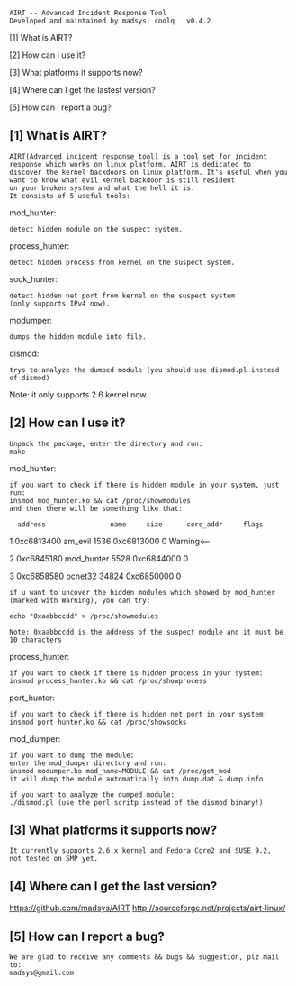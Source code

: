 	AIRT --	Advanced Incident Response Tool
	Developed and maintained by madsys, coolq	v0.4.2


[1] What is AIRT?

[2] How can I use it?

[3] What platforms it supports now?

[4] Where can I get the lastest version?

[5] How can I report a bug?


[1] What is AIRT?
--------------------

 	AIRT(Advanced incident response tool) is a tool set for incident response which works on linux platform. AIRT is dedicated to 
  	discover the kernel backdoors on linux platform. It's useful when you want to know what evil kernel backdoor is still resident
   	on your broken system and what the hell it is. 
  	It consists of 5 useful tools:

mod_hunter: 

	detect hidden module on the suspect system.

process_hunter: 

	detect hidden process from kernel on the suspect system.

sock_hunter: 

	detect hidden net port from kernel on the suspect system 
	(only supports IPv4 now).

modumper: 

	dumps the hidden module into file.

dismod: 

	trys to analyze the dumped module (you should use dismod.pl instead 
	of dismod)

Note: it only supports 2.6 kernel now.


[2] How can I use it?
----------------------

	Unpack the package, enter the directory and run:
	make

mod_hunter:

	if you want to check if there is hidden module in your system, just run:
	insmod mod_hunter.ko && cat /proc/showmodules
 	and then there will be something like that:

      address                name     size      core_addr     flags

  1  0xc6813400            am_evil     1536     0xc6813000       0    Warning<--
  
  2  0xc6845180         mod_hunter     5528     0xc6844000       0
  
  3  0xc6858580            pcnet32    34824     0xc6850000       0

	if u want to uncover the hidden modules which showed by mod_hunter
	(marked with Warning), you can try:
	
	echo "0xaabbccdd" > /proc/showmodules
	
	Note: 0xaabbccdd is the address of the suspect module and it must be 10 characters

process_hunter:

	if you want to check if there is hidden process in your system:
	insmod process_hunter.ko && cat /proc/showprocess

port_hunter:

	if you want to check if there is hidden net port in your system:
	insmod port_hunter.ko && cat /proc/showsocks

mod_dumper:

	if you want to dump the module:
	enter the mod_dumper directory and run:
	insmod modumper.ko mod_name=MODULE && cat /proc/get_mod
	it will dump the module automatically into dump.dat & dump.info

	if you want to analyze the dumped module:
	./dismod.pl (use the perl scritp instead of the dismod binary!)


[3] What platforms it supports now?
-----------------------------------------
	It currently supports 2.6.x kernel and Fedora Core2 and SUSE 9.2, 
	not tested on SMP yet.
	

[4] Where can I get the last version?
-----------------------------------------
  https://github.com/madsys/AIRT
	http://sourceforge.net/projects/airt-linux/


[5] How can I report a bug?
----------------------------
	We are glad to receive any comments && bugs && suggestion, plz mail to:
	madsys@gmail.com
